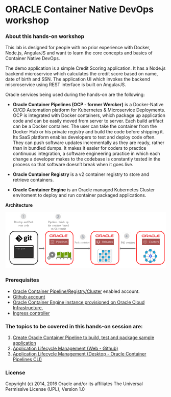 # ORACLE Container Native DevOps workshop #

### About this hands-on workshop ###

This lab is designed for people with no prior experience with Docker, Node.js, AngularJS and want to learn the core concepts and basics of Container Native DevOps. 

The demo application is a simple Credit Scoring application. It has a Node.js backend microservice which calculates the credit score based on name, date of birth and SSN. The application UI which invokes the backend miscroservice using REST interface is built on AngularJS.

Oracle services being used during the hands-on are the following:

+ **Oracle Container Pipelines (OCP - former Wercker)** is a Docker-Native CI/CD  Automation platform for Kubernetes & Microservice Deployments. OCP is integrated with Docker containers, which package up application code and can be easily moved from server to server. Each build artifact can be a Docker container. The user can take the container from the Docker Hub or his private registry and build the code before shipping it. Its SaaS platform enables developers to test and deploy code often. They can push software updates incrementally as they are ready, rather than in bundled dumps. It makes it easier for coders to practice continuous integration, a software engineering practice in which each change a developer makes to the codebase is constantly tested in the process so that software doesn’t break when it goes live.
+ **Oracle Container Registry** is a v2 container registry to store and retrieve containers.

+ **Oracle Container Engine** is an Oracle managed Kubernetes Cluster enviroment to deploy and run container packaged applications.

**Architecture**

![](images/oracle.container.native.png)

### Prerequisites ###

- [Oracle Container Pipeline/Registry/Cluster](https://app.wercker.com) enabled account.
- [Github account](sign.up.github.md)
- [Oracle Container Engine instance provisioned on Oracle Cloud Infrastructure.](SettingUpContainerNative.pdf)
- [Ingress controller](setup.ingress.controller.md)

### The topics to be covered in this hands-on session are: ###

1. [Create Oracle Container Pipeline to build, test and package sample application](sample.app.pipeline.md)
2. [Application Lifecycle Management (Web - Github)](change.application.md)
3. [Application Lifecycle Management (Desktop - Oracle Container Pipelines CLI)](change.application.desktop.md)

### License ###
Copyright (c) 2014, 2016 Oracle and/or its affiliates
The Universal Permissive License (UPL), Version 1.0
